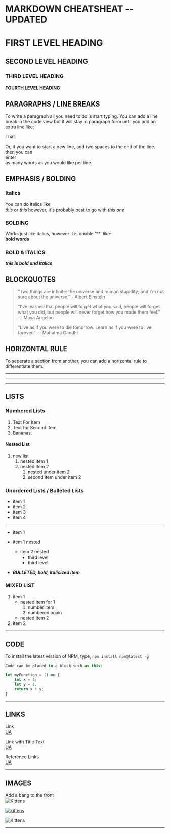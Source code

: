 # MARKDOWN CHEATSHEAT --UPDATED

# FIRST LEVEL HEADING

## SECOND LEVEL HEADING

### THIRD LEVEL HEADING

#### FOURTH LEVEL HEADING

## PARAGRAPHS / LINE BREAKS

To write a paragraph all you need to do is start typing.
You can add a line break in the code view but it will stay in paragraph form until you add an extra line like:

That.

Or, if you want to start a new line, add two spaces to the end of the line.  
then you can  
enter  
as many words as you would like per line.

## EMPHASIS / BOLDING

### Italics

You can do italics like  
*this* or _this_ however, it's probably best to go with *this one*

### BOLDING

Works just like italics, however it is double '**' like:  
**bold words**

### BOLD & ITALICS

***this is bold and italics***

## BLOCKQUOTES

> “Two things are infinite: the universe and human stupidity; and I'm not sure about the universe.”  - Albert Einstein
>
>“I've learned that people will forget what you said, people will forget what you did, but people will never forget how you made them feel.” ― Maya Angelou
>
>“Live as if you were to die tomorrow. Learn as if you were to live forever.” ― Mahatma Gandhi
>

## HORIZONTAL RULE

To seperate a section from another, you can add a horizontal rule to differentiate them.

___
***
---

## LISTS

### Numbered Lists

1. Text For Item
2. Text for Second Item
3. Bananas.

#### Nested List

1. new list
    1. nested item 1
    2. nested item 2
        1. nested under item 2
        2. second item under item 2

### Unordered Lists / Bulleted Lists

* item 1
* item 2
* item 3
* item 4

___

* item 1
* item 1 nested
  * item 2 nested
    * third level
    * third level

* ***BULLETED, bold, italicized item***

### MIXED LIST

1. item 1
    * nested item for 1
        1. number item
        2. numbered again
    * nested item 2
2. item 2

___

## CODE

To install the latest version of NPM, type, `npm install npm@latest -g`

```Javascript
Code can be placed in a block such as this:

let myFunction = () => {
    let x = 1;
    let y = 1;
    return x + y;
}

```

___

## LINKS

Link  
[UA](https://www.ua.edu)  

Link with Title Text  
[UA](https://www.ua.edu "Link to Bama Homepage")

Reference Links  
[UA][1]

[1]: https://www.ua.edu "Link to UA"

___

## IMAGES

Add a bang to the front  
![Kittens](https://placekitten.com/250/400)

[![kittens](https://placekitten.com/250/400)](https://placekitten.com "This is the first image")

![Kittens](https://placekitten.com/250/400 "Curious Kitten 2")  

___
